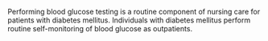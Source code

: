 Performing blood glucose testing is a routine component of nursing care for patients with diabetes mellitus. Individuals with diabetes mellitus perform routine self-monitoring of blood glucose as outpatients.